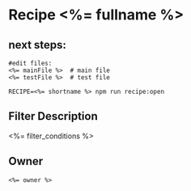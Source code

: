 
# Recipe <%= fullname %>


## next steps:

```
#edit files:
<%= mainFile %>  # main file
<%= testFile %>  # test file

RECIPE=<%= shortname %> npm run recipe:open
```

## Filter Description

<%= filter_conditions %>

## Owner

`<%= owner %>`
